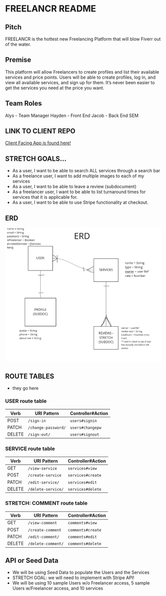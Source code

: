 # FREELANCR README
 
## Pitch
 FREELANCR is the hottest new Freelancing Platform that will blow Fiverr out of the water. 

## Premise
This platform will allow Freelancers to create profiles and list their available services and price points. Users will be able to create profiles, log in, and view all available services, and sign up for them. It’s never been easier to get the services you need at the price you want. 
 
## Team Roles
Alys - Team Manager
Hayden - Front End
Jacob - Back End SEM

## LINK TO CLIENT REPO
<a href='https://github.com/alysvolatile/Scumptious_Bunch_Client'>Client Facing App is found here!</a>

## STRETCH GOALS…
* As a user, I want to be able to search ALL services through a search bar
* As a freelance user, I want to add multiple images to each of my services
* As a user, I want to be able to leave a review (subdocument)
* As a freelancer user, I want to be able to list turnaround times for services that it is applicable for.
* As a user, I want to be able to use Stripe functionality at checkout.

## ERD 
<img src="./images/ERDv2.png" width="600px" alt="ERD" />

## ROUTE TABLES 
* they go here
### USER route table

| Verb   | URI Pattern            | Controller#Action |
|--------|------------------------|-------------------|
| POST   | `/sign-in`             | `users#signin`    |
| PATCH  | `/change-password/`    | `users#changepw`  |
| DELETE | `/sign-out/`           | `users#signout`   |

### SERVICE route table

| Verb   | URI Pattern            | Controller#Action |
|--------|------------------------|-------------------|
| GET    | `/view-service`        | `services#view`   |
| POST   | `/create-service`      | `services#create`    |
| PATCH  | `/edit-service/`       | `services#edit`  |
| DELETE | `/delete-service/`     | `services#delete`   |

### STRETCH: COMMENT route table

| Verb   | URI Pattern            | Controller#Action |
|--------|------------------------|-------------------|
| GET    | `/view-comment`        | `comments#view`   |
| POST   | `/create-comment`      | `comments#create`    |
| PATCH  | `/edit-comment/`       | `comments#edit`  |
| DELETE | `/delete-comment/`     | `comments#delete`   |

## API or Seed Data
* We will be using Seed Data to populate the Users and the Services
* STRETCH GOAL: we will need to implement with Stripe API!
* We will be using 10 sample Users w/o Freelancer access, 5 sample Users w/Freelancer access, and 10 services
